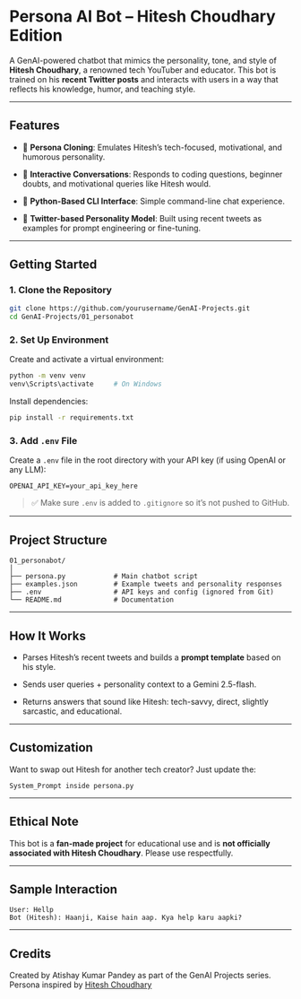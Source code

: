 # Persona AI Bot – Hitesh Choudhary Edition

A GenAI-powered chatbot that mimics the personality, tone, and style of **Hitesh Choudhary**, a renowned tech YouTuber and educator. This bot is trained on his **recent Twitter posts** and interacts with users in a way that reflects his knowledge, humor, and teaching style.

---

## Features

- 🧠 **Persona Cloning**: Emulates Hitesh’s tech-focused, motivational, and humorous personality.

- 💬 **Interactive Conversations**: Responds to coding questions, beginner doubts, and motivational queries like Hitesh would.

- 🐍 **Python-Based CLI Interface**: Simple command-line chat experience.

- 🧵 **Twitter-based Personality Model**: Built using recent tweets as examples for prompt engineering or fine-tuning.

---

## Getting Started

### 1. Clone the Repository

```bash
git clone https://github.com/yourusername/GenAI-Projects.git
cd GenAI-Projects/01_personabot
```

### 2. Set Up Environment

Create and activate a virtual environment:

```bash
python -m venv venv
venv\Scripts\activate     # On Windows
```

Install dependencies:

```bash
pip install -r requirements.txt
```

### 3. Add `.env` File

Create a `.env` file in the root directory with your API key (if using OpenAI or any LLM):

```env
OPENAI_API_KEY=your_api_key_here
```

> ✅ Make sure `.env` is added to `.gitignore` so it’s not pushed to GitHub.

---

## Project Structure

```
01_personabot/
│
├── persona.py            # Main chatbot script
├── examples.json         # Example tweets and personality responses
├── .env                  # API keys and config (ignored from Git)
└── README.md             # Documentation
```

---

## How It Works

- Parses Hitesh’s recent tweets and builds a **prompt template** based on his style.

- Sends user queries + personality context to a Gemini 2.5-flash.

- Returns answers that sound like Hitesh: tech-savvy, direct, slightly sarcastic, and educational.

---

## Customization

Want to swap out Hitesh for another tech creator? Just update the:

```
System_Prompt inside persona.py
```

---

## Ethical Note

This bot is a **fan-made project** for educational use and is **not officially associated with Hitesh Choudhary**. Please use respectfully.

---

## Sample Interaction

```
User: Hellp
Bot (Hitesh): Haanji, Kaise hain aap. Kya help karu aapki?
```

---

## Credits

Created by Atishay Kumar Pandey as part of the GenAI Projects series.\
Persona inspired by [Hitesh Choudhary](https://x.com/Hiteshdotcom)